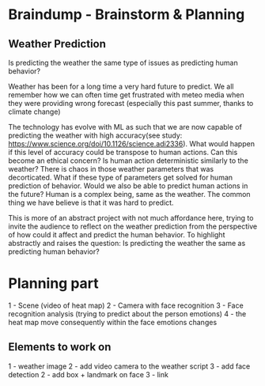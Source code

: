 # Braindump - Brainstorm & Planning 

## Weather Prediction

Is predicting the weather the same type of issues as predicting human behavior?

Weather has been for a long time a very hard future to predict. We all remember how we can often time get frustrated with meteo media when they were providing wrong forecast (especially this past summer, thanks to climate change) 

The technology has evolve with ML as such that we are now capable of predicting the weather with high accuracy(see study: https://www.science.org/doi/10.1126/science.adi2336). What would happen if this level of accuracy could be transpose to human actions. Can this become an ethical concern? Is human action deterministic similarly to the weather? There is chaos in those weather parameters that was decorticated. What if these type of parameters get solved for human prediction of behavior. Would we also be able to predict human actions in the future? Human is a complex being, same as the weather. The common thing we have believe is that it was hard to predict. 

This is more of an abstract project with not much affordance here, trying to invite the audience to reflect on the weather prediction from the perspective of how could it affect and predict the human behavior. To highlight abstractly and raises the question: Is predicting the weather the same as predicting human behavior?

# Planning part
 1 - Scene (video of heat map)
 2 - Camera with face recognition
 3 - Face recognition analysis (trying to predict about the person emotions)
 4 - the heat map move consequently within the face emotions changes

## Elements to work on 
 1 - weather image
 2 - add video camera to the weather script
 3 - add face detection
 2 - add box + landmark on face
 3 - link 


